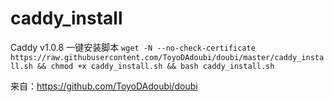 # caddy_install
Caddy v1.0.8 一键安装脚本
`wget -N --no-check-certificate https://raw.githubusercontent.com/ToyoDAdoubi/doubi/master/caddy_install.sh && chmod +x caddy_install.sh && bash caddy_install.sh`

来自：https://github.com/ToyoDAdoubi/doubi
